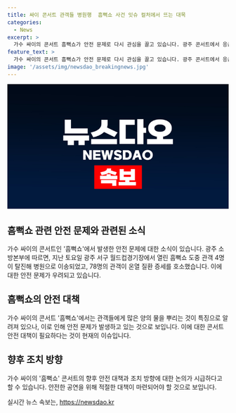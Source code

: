 ```yaml
---
title: 싸이 콘서트 관객들 병원행  흠뻑쇼 사건 잇슈 컬처에서 뜨는 대목
categories:
  - News
excerpt: >
  가수 싸이의 콘서트 흠뻑쇼가 안전 문제로 다시 관심을 끌고 있습니다. 광주 콘서트에서 응급 환자가 속출했고, 78명의 관객이 온열 질환 증세를 호소해 필요한 처치를 받았습니다. 흠뻑쇼는 매년 여름에 열리는데, 관객들에게 많은 양의 물을 뿌리는 것으로 유명합니다. 이에 대한 안전 문제와 코로나 19 상황 속에서의 공연 강행으로 논란이 불거졌습니다.
feature_text: >
  가수 싸이의 콘서트 흠뻑쇼가 안전 문제로 다시 관심을 끌고 있습니다. 광주 콘서트에서 응급 환자가 속출했고, 78명의 관객이 온열 질환 증세를 호소해 필요한 처치를 받았습니다. 흠뻑쇼는 매년 여름에 열리는데, 관객들에게 많은 양의 물을 뿌리는 것으로 유명합니다. 이에 대한 안전 문제와 코로나 19 상황 속에서의 공연 강행으로 논란이 불거졌습니다.
image: '/assets/img/newsdao_breakingnews.jpg'
---
```


<p><img src="/assets/img/newsdao_breakingnews.jpg" alt="cryptoinkorea 속보" /></p>

<h2 data-ke-size="size26">흠뻑쇼 관련 안전 문제와 관련된 소식</h2>

<p data-ke-size="size16">가수 싸이의 콘서트인 '흠뻑쇼'에서 발생한 안전 문제에 대한 소식이 있습니다. 광주 소방본부에 따르면, 지난 토요일 광주 서구 월드컵경기장에서 열린 흠뻑쇼 도중 관객 4명이 탈진해 병원으로 이송되었고, 78명의 관객이 온열 질환 증세를 호소했습니다. 이에 대한 안전 문제가 우려되고 있습니다.</p>

<h2 data-ke-size="size26">흠뻑쇼의 안전 대책</h2>

<p data-ke-size="size16">가수 싸이의 콘서트 '흠뻑쇼'에서는 관객들에게 많은 양의 물을 뿌리는 것이 특징으로 알려져 있으나, 이로 인해 안전 문제가 발생하고 있는 것으로 보입니다. 이에 대한 콘서트 안전 대책이 필요하다는 것이 현재의 이슈입니다.</p>

<h2 data-ke-size="size26">향후 조치 방향</h2>

<p data-ke-size="size16">가수 싸이의 '흠뻑쇼' 콘서트의 향후 안전 대책과 조치 방향에 대한 논의가 시급하다고 할 수 있습니다. 안전한 공연을 위해 적절한 대책이 마련되어야 할 것으로 보입니다.</p>
실시간 뉴스 속보는, <a href="https://newsdao.kr" rel="dofollow">https://newsdao.kr</a>


